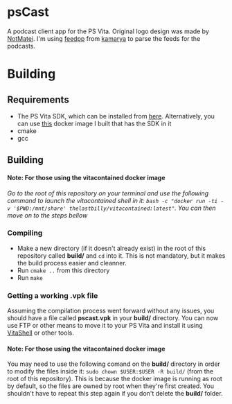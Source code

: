 # psCast
A podcast client app for the PS Vita. Original logo design was made by [NotMatei](https://github.com/NotMatei). I'm using [feedpp](https://github.com/kamarya/feedpp) from [kamarya](https://github.com/kamarya) to parse the feeds for the podcasts.

# Building

## Requirements
- The PS Vita SDK, which can be installed from [here](https://vitasdk.org/). Alternatively, you can use [this](https://hub.docker.com/r/thelastbilly/vitacontained) docker image I built that has the SDK in it
- cmake
- gcc

## Building

#### Note: For those using the vitacontained docker image
*Go to the root of this repository on your terminal and use the following command to launch the vitacontained shell in it:
 `bash -c "docker run -ti -v '$PWD:/mnt/share' thelastbilly/vitacontained:latest"`. You can then move on to the steps bellow*

### Compiling
- Make a new directory (if it doesn't already exist) in the root of this repository called **build/** and `cd` into it. This is not mandatory, but it makes the build process easier and cleanner.
- Run `cmake ..` from this directory
- Run `make`

### Getting a working .vpk file
Assuming the compilation process went forward without any issues, you should have a file called **pscast.vpk** in your **build/** directory. You can now use FTP or other means to move it to your PS Vita and install it using [VitaShell](https://github.com/TheOfficialFloW/VitaShell/releases) or other tools. 

#### Note: For those using the vitacontained docker image
You may need to use the following comand on the **build/** directory in order to modify the files inside it: `sudo chown $USER:$USER -R build/` (from the root of this repository). This is because the docker image is running as root by default, so the files are owned by root when they're first created. You shouldn't have to repeat this step again if you don't delete the **build/** folder.